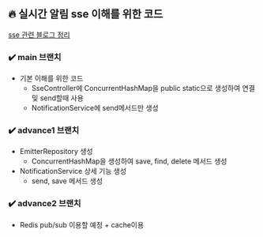 ## 🔥 실시간 알림 sse 이해를 위한 코드

[sse 관련 블로그 정리](https://haebing.tistory.com/146)



### ✔️ main 브랜치
- 기본 이해를 위한 코드
  - SseController에 ConcurrentHashMap을 public static으로 생성하여 연결및 send할때 사용
  - NotificationService에 send메서드만 생성
  
### ✔️ advance1 브랜치
- EmitterRepository 생성
  - ConcurrentHashMap을 생성하여 save, find, delete 메서드 생성
- NotificationService 상세 기능 생성
  - send, save 메서드 생성

### ✔️ advance2 브랜치
- Redis pub/sub 이용할 예정 + cache이용

